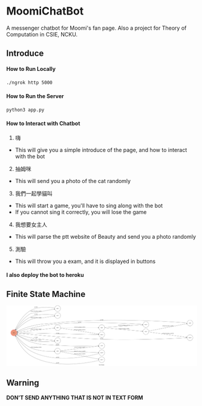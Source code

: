 # MoomiChatBot
A messenger chatbot for Moomi's fan page. Also a project for Theory of Computation in CSIE, NCKU.

## Introduce
#### How to Run Locally
```bash
./ngrok http 5000
```
#### How to Run the Server
```bash
python3 app.py
```
#### How to Interact with Chatbot
1. 嗨
  * This will give you a simple introduce of the page, and how to interact with the bot
2. 抽姆咪
  * This will send you a photo of the cat randomly
3. 我們一起學貓叫
  * This will start a game, you'll have to sing along with the bot
  * If you cannot sing it correctly, you will lose the game
4. 我想要女主人
  * This will parse the ptt website of Beauty and send you a photo randomly
5. 測驗
  * This will throw you a exam, and it is displayed in buttons
#### I also deploy the bot to heroku

## Finite State Machine
![fsm](./img/show-fsm.png)

## Warning
**DON'T SEND ANYTHING THAT IS NOT IN TEXT FORM**
